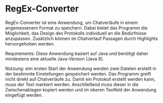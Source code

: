 # RegEx-Converter
RegEx-Converter ist eine Anwendung, um Chatverläufe in einem angemessenem Format zu speichern. Dabei bietet das Programm die Möglichkeit, das Design des Protokolls individuell an die Bedürfnisse anzupassen. Zusätzlich können im Chatverlauf Passagen durch Highlights hervorgehoben werden.

Requirements: Diese Anwendung basiert auf Java und benötigt daher mindestens eine aktuelle Java-Version (Java 8).

Nutzung: eim ersten Start der Anwendung werden zwei Dateien erstellt in der bestimmte Einstellungen gespeichert werden. Das Programm greift nicht direkt auf Chatverläufe zu. Damit ein Protokoll erstellt werden kann, muss der Text markiert werden. Anschließend muss dieser in die Zwischenablagen kopiert werden und im oberen Textfeld der Anwendung eingefügt werden.